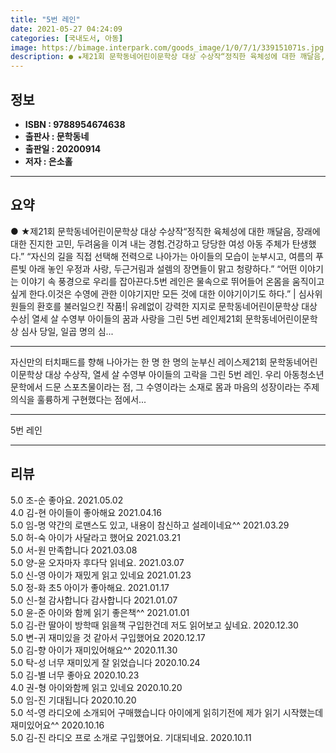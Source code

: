 ```yaml
---
title: "5번 레인"
date: 2021-05-27 04:24:09
categories: [국내도서, 아동]
image: https://bimage.interpark.com/goods_image/1/0/7/1/339151071s.jpg
description: ● ★제21회 문학동네어린이문학상 대상 수상작“정직한 육체성에 대한 깨달음, 장래에 대한 진지한 고민, 두려움을 이겨 내는 경험.건강하고 당당한 여성 아동 주체가 탄생했다.” “자신의 길을 직접 선택해 전력으로 나아가는 아이들의 모습이 눈부시고, 여름의 푸른빛 아래 놓인 우정과 사랑,
---
```


## **정보**

- **ISBN : 9788954674638**
- **출판사 : 문학동네**
- **출판일 : 20200914**
- **저자 : 은소홀**

------



## **요약**

●  ★제21회 문학동네어린이문학상 대상 수상작“정직한 육체성에 대한 깨달음, 장래에 대한 진지한 고민, 두려움을 이겨 내는 경험.건강하고 당당한 여성 아동 주체가 탄생했다.” “자신의 길을 직접 선택해 전력으로 나아가는 아이들의 모습이 눈부시고, 여름의 푸른빛 아래 놓인 우정과 사랑, 두근거림과 설렘의 장면들이 맑고 청량하다.” “어떤 이야기는 이야기 속 풍경으로 우리를 잡아끈다.5번 레인은 물속으로 뛰어들어 온몸을 움직이고 싶게 한다.이것은 수영에 관한 이야기지만 모든 것에 대한 이야기이기도 하다.” | 심사위원들의 환호를 불러일으킨 작품!| 유례없이 강력한 지지로 문학동네어린이문학상 대상 수상| 열세 살 수영부 아이들의 꿈과 사랑을 그린 5번 레인제21회 문학동네어린이문학상 심사 당일, 일곱 명의 심...

------

자신만의 터치패드를 향해 나아가는
한 명 한 명의 눈부신 레이스제21회 문학동네어린이문학상 대상 수상작, 열세 살 수영부 아이들의 고락을 그린 5번 레인. 우리 아동청소년문학에서 드문 스포츠물이라는 점, 그 수영이라는 소재로 몸과 마음의 성장이라는 주제 의식을 훌륭하게 구현했다는 점에서... 

------


5번 레인 

------


## **리뷰** 

5.0 조-순 좋아요. 2021.05.02 <br/>4.0 김-현 아이들이 좋아해요 2021.04.16 <br/>5.0 임-명 약간의 로맨스도 있고, 내용이 참신하고 설레이네요^^ 2021.03.29 <br/>5.0 허-숙 아이가 사달라고 했어요 2021.03.21 <br/>5.0 서-원 만족합니다 2021.03.08 <br/>5.0 양-윤 오자마자 후다닥 읽네요. 2021.03.07 <br/>5.0 신-영 아이가 재밌게 읽고 있네요 2021.01.23 <br/>5.0 정-화 초5 아이가 좋아해요.  2021.01.17 <br/>5.0 신-철 감사합니다 감사합니다  2021.01.07 <br/>5.0 윤-준 아이와 함께 읽기 좋은책^^ 2021.01.01 <br/>5.0 김-란 딸아이 방학때 읽을책 구입한건데 저도 읽어보고 싶네요. 2020.12.30 <br/>5.0 변-귀 재미있을 것 같아서 구입했어요 2020.12.17 <br/>5.0 김-향 아이가 재미있어해요^^ 2020.11.30 <br/>5.0 탁-성 너무 재미있게 잘 읽었습니다 2020.10.24 <br/>5.0 김-별 너무 좋아요 2020.10.23 <br/>4.0 권-형 아이와함께 읽고 있네요  2020.10.20 <br/>5.0 임-진 기대됩니다  2020.10.20 <br/>5.0 석-영 라디오에 소개되어 구매했습니다
아이에게 읽히기전에 제가 읽기 시작했는데
재미있어요^^  2020.10.16 <br/>5.0 김-진 라디오 프로 소개로 구입했어요.
기대되네요. 2020.10.11 <br/>